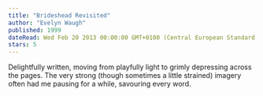 ```yaml
---
title: "Brideshead Revisited"
author: "Evelyn Waugh"
published: 1999
dateRead: Wed Feb 20 2013 00:00:00 GMT+0100 (Central European Standard Time)
stars: 5
---
```

Delightfully written, moving from playfully light to grimly depressing across the pages. The very strong (though sometimes a little strained) imagery often had me pausing for a while, savouring every word.
